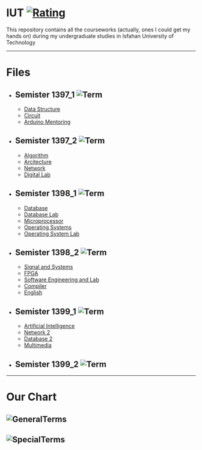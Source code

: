 # **IUT** [![Rating](https://img.shields.io/redmine/plugin/stars/redmine_xlsx_format_issue_exporter?label=Rating&logo=Rating&style=plastic)](https://github.com/BitterOcean/IUT)

This repository contains all the courseworks (actually, ones I could get my hands on) during my undergraduate studies in Isfahan University of Technology 

---
# Files 
- ## **Semister 1397_1** ![Term](https://img.shields.io/badge/Term-3-red)
  - <a href="https://github.com/BitterOcean/IUT/tree/master/DS">Data Structure</a>
  - <a href="https://github.com/BitterOcean/IUT/tree/master/Circuit">Circuit</a>
  - <a href="https://github.com/BitterOcean/IUT/tree/master/ArduinoMentoring">Arduino Mentoring</a>
- ## **Semister 1397_2** ![Term](https://img.shields.io/badge/Term-4-orange)
  - <a href="https://github.com/BitterOcean/IUT/tree/master/Algorithm">Algorithm</a>
  - <a href="https://github.com/BitterOcean/IUT/tree/master/Arcitecture">Arcitecture</a>
  - <a href="https://github.com/BitterOcean/IUT/tree/master/Network1">Network</a>
  - <a href="https://github.com/BitterOcean/IUT/tree/master/DigitalLab">Digital Lab</a>
- ## **Semister 1398_1** ![Term](https://img.shields.io/badge/Term-5-yellow)
  - <a href="https://github.com/BitterOcean/IUT/tree/master/Database">Database</a>
  - <a href="https://github.com/BitterOcean/IUT/tree/master/DatabaseLab">Database Lab</a>
  - <a href="https://github.com/BitterOcean/IUT/tree/master/Microprocessor">Microprocessor</a>
  - <a href="https://github.com/BitterOcean/IUT/tree/master/OS">Operating Systems</a>
  - <a href="https://github.com/BitterOcean/IUT/tree/master/OSLab">Operating System Lab</a>
- ## **Semister 1398_2** ![Term](https://img.shields.io/badge/Term-6-brightgreen)
  - <a href="https://github.com/BitterOcean/IUT/tree/master/Signal">Signal and Systems</a>
  - <a href="https://github.com/BitterOcean/IUT/tree/master/FPGA">FPGA</a>
  - <a href="https://github.com/BitterOcean/IUT/tree/master/SoftwareEngineering">Software Engineering and Lab</a>
  - <a href="https://github.com/BitterOcean/IUT/tree/master/compiler">Compiler</a>
  - <a href="https://github.com/BitterOcean/IUT/tree/master/English">English</a>
- ## **Semister 1399_1** ![Term](https://img.shields.io/badge/Term-7-blue)
  - <a href="https://github.com/BitterOcean/IUT/tree/master/AI">Artificial Intelligence</a>
  - <a href="https://github.com/BitterOcean/IUT/tree/master/Network2">Network 2</a>
  - <a href="https://github.com/BitterOcean/IUT/tree/master/Database2">Database 2</a>
  - <a href="https://github.com/BitterOcean/IUT/tree/master/MultiMedia">Multimedia</a>
- ## **Semister 1399_2** ![Term](https://img.shields.io/badge/Term-8-purple)
---

# Our Chart
![GeneralTerms](https://user-images.githubusercontent.com/60509979/73578589-4237f200-4495-11ea-94b0-f5328efcb6d5.png)
---
![SpecialTerms](https://user-images.githubusercontent.com/60509979/73578656-6c89af80-4495-11ea-85b4-33ccdc1ca069.png)
---
